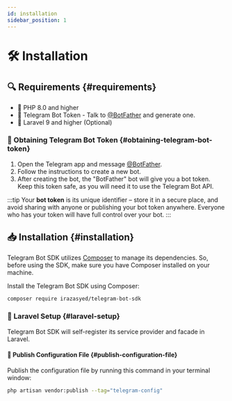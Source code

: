 ```yaml
---
id: installation
sidebar_position: 1
---
```


# 🛠️ Installation

## 🔍 Requirements {#requirements}

- 🐘 PHP 8.0 and higher
- 🔑 Telegram Bot Token - Talk to [@BotFather](https://core.telegram.org/bots#how-do-i-create-a-bot) and generate one.
- 🧰 Laravel 9 and higher (Optional)

### 🔑 Obtaining Telegram Bot Token {#obtaining-telegram-bot-token}

1. Open the Telegram app and message [@BotFather](https://t.me/botfather).
2. Follow the instructions to create a new bot.
3. After creating the bot, the "BotFather" bot will give you a bot token. Keep this token safe, as you will need it to use the Telegram Bot API.

:::tip
Your **bot token** is its unique identifier – store it in a secure place, and avoid sharing with anyone or publishing your bot token anywhere. Everyone who has your token will have full control over your bot.
:::

## 📥 Installation {#installation}

Telegram Bot SDK utilizes [Composer](https://getcomposer.org/) to manage its dependencies. So, before using the SDK, make sure you have Composer installed on your machine.

Install the Telegram Bot SDK using Composer:

```bash
composer require irazasyed/telegram-bot-sdk
```

### 🧰 Laravel Setup {#laravel-setup}

Telegram Bot SDK will self-register its service provider and facade in Laravel.

#### 🚀 Publish Configuration File {#publish-configuration-file}

Publish the configuration file by running this command in your terminal window:

```bash
php artisan vendor:publish --tag="telegram-config"
```
